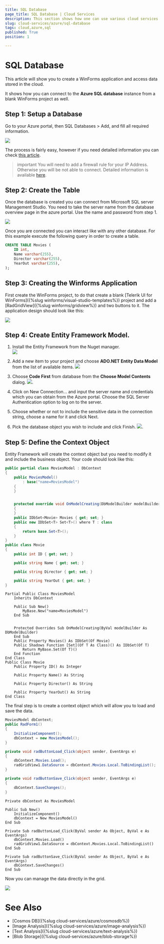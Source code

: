 ```yaml
---
title: SQL Database
page_title: SQL Database | Cloud Services
description: This section shows how one can use various cloud services like GoogleCloud, AWS, and Azure with the Telerik UI For Winforms suite.
slug: cloud-services/azure/sql-database
tags: cloud,azure,sql
published: True
position: 1

---
```


# SQL Database

This article will show you to create a WinForms application and access data stored in the cloud. 

It shows how you can connect to the __Azure SQL database__ instance from a blank WinForms project as well. 

## Step 1: Setup a Database

Go to your Azure portal, then SQL Databases > Add, and fill all required information.

![](images/azure-sql001.png)

The process is fairly easy, however if you need detailed information you can check [this article](https://docs.microsoft.com/en-us/azure/sql-database/sql-database-get-started-portal).

>important You will need to add a firewall rule for your IP Address. Otherwise you will be not able to connect. Detailed information is available [here](https://docs.microsoft.com/en-us/azure/sql-database/sql-database-get-started-portal#create-a-server-level-firewall-rule).

## Step 2: Create the Table

Once the database is created you can connect from Microsoft SQL server Management Studio. You need to take the server name from the database overview page in the azure portal. Use the name and password from step 1.

![](images/azure-sql002.png)

Once you are connected you can interact like with any other database. For this example execute the following query in order to create a table.

````SQL
CREATE TABLE Movies (
    ID int,
    Name varchar(255),
    Director varchar(255),
    YearOut varchar(255),
);
````

## Step 3: Creating the Winforms Application

First create the WinForms project, to do that create a blank [Telerik UI for WinForms]({%slug winforms/visual-studio-templates%}) project and add a [RadGridView]({%slug winforms/gridview%}) and two buttons to it. The application design should look like this:

![](images/azure-sql0032.png)

## Step 4: Create Entity Framework Model.

1. Install the Entity Framework from the Nuget manager.  
    ![](images/azure-sql004.png)

1. Add a new item to your project and choose **ADO.NET Entity Data Model** from the list of available items.
    ![](images/azure-sql005.png)

1. Choose __Code First__ from database from the __Choose Model Contents__ dialog.
    ![](images/azure-sql006.png).

1. Click on New Connection... and input the server name and credentials which you can obtain from the Azure portal. Choose the SQL Server Authentication option to log on to the server.

1. Choose whether or not to include the sensitive data in the connection string, choose a name for it and click Next.

1. Pick the database object you wish to include and click Finish.
    ![](images/azure-sql007.png).

## Step 5: Define the Context Object

Entity Framework will create the context object but you need to modify it and include the business object. Your code should look like this:

````C#
public partial class MoviesModel : DbContext
{
    public MoviesModel()
        : base("name=MoviesModel")
    {
    }


    protected override void OnModelCreating(DbModelBuilder modelBuilder)
    {
    }
    public IDbSet<Movie> Movies { get; set; }
    public new IDbSet<T> Set<T>() where T : class
    {
        return base.Set<T>();
    }
}
public class Movie 
{
    public int ID { get; set; }

    public string Name { get; set; }

    public string Director { get; set; }

    public string YearOut { get; set; }
}
````
```` VB.NET
Partial Public Class MoviesModel
    Inherits DbContext

    Public Sub New()
        MyBase.New("name=MoviesModel")
    End Sub


    Protected Overrides Sub OnModelCreating(ByVal modelBuilder As DbModelBuilder)
    End Sub
    Public Property Movies() As IDbSet(Of Movie)
    Public Shadows Function [Set](Of T As Class)() As IDbSet(Of T)
        Return MyBase.Set(Of T)()
    End Function
End Class
Public Class Movie
    Public Property ID() As Integer

    Public Property Name() As String

    Public Property Director() As String

    Public Property YearOut() As String
End Class

````

The final step is to create a context object which will allow you to load and save the data.

````C#
MoviesModel dbContext;
public RadForm1()
{
    InitializeComponent();
    dbContext = new MoviesModel();
}

private void radButtonLoad_Click(object sender, EventArgs e)
{
    dbContext.Movies.Load();
    radGridView1.DataSource = dbContext.Movies.Local.ToBindingList();
}

private void radButtonSave_Click(object sender, EventArgs e)
{
    dbContext.SaveChanges();
}

````
```` VB.NET
Private dbContext As MoviesModel
 
Public Sub New()
    InitializeComponent()
    dbContext = New MoviesModel()
End Sub

Private Sub radButtonLoad_Click(ByVal sender As Object, ByVal e As EventArgs)
    dbContext.Movies.Load()
    radGridView1.DataSource = dbContext.Movies.Local.ToBindingList()
End Sub

Private Sub radButtonSave_Click(ByVal sender As Object, ByVal e As EventArgs)
    dbContext.SaveChanges()
End Sub

````

Now you can manage the data directly in the grid. 

![](images/azure-sql008.png)



# See Also
 
* [Cosmos DB]({%slug cloud-services/azure/cosmosdb%})
* [Image Analysis]({%slug cloud-services/azure/image-analysis%})
* [Text Analysis]({%slug cloud-services/azure/text-analysis%})
* [Blob Storage]({%slug cloud-services/azure/blob-storage%})